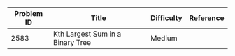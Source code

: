 | Problem ID | Title | Difficulty | Reference
| --- | --- | --- | ---
| 2583 | Kth Largest Sum in a Binary Tree | Medium | 
